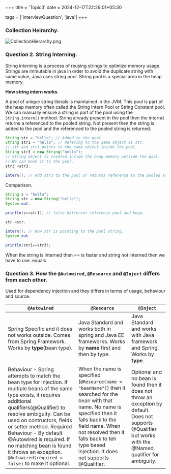 +++
title = 'Topic3'
date = 2024-12-17T22:29:01+05:30

tags = ['interviewQuestion', 'java']
+++

### Collection Heirarchy.

![CollectionHierarchy.png](/images/Java/InterviewQuestion/CollectionHierarchy.png)

### Question 2. String Interning.

String interning is a process of reusing strings to optimize memory usage. Strings are immutable in java in order to
avoid the duplicate string with same value, Java uses string pool. String pool is a special area in the heap memory.

**How string intern works**.

A pool of unique string literals is maintained in the JVM. This pool is part of the heap memory often called the String
Intern Pool or String Constant pool.
We can manually ensure a string is part of the pool using the `String.intern()` method. String already present in the
pool then the intern() returns a referenced to the pooled string. Not present then the string is added to the pool and
the referenced to the pooled string is returned.

```java
String str = "hello"; // Added to the pool
String str1 = "hello"; // Refering to the same object as str.
// str and str1 points to the same object inside the pool.
String str3 = new String("hello");
// String object is created inside the heap memory outside the pool.
// We can move it to the pool.
str3 =str3.

intern(); // Add str3 to the pool or returns reference to the pooled string.

```

Comparison.

```java
String s = "hello";
String str = new String("hello");
System.out.

println(s==str1); // false different reference pool and heap.

str =str.

intern(); // Now str is pointing to the pool string.
System.out.

println(str1==str3);
```

When the string is interned then == is faster and string not interned then we have to use .equals

### Question 3. How the `@Autowired`, `@Resource` and `@Inject` differs from each other.

Used for dependency injection and they differs in terms of usage, behaviour and source.

| `@Autowired`                                                                                              | `@Resource`                                                                                                                                                                                                                                                            | `@Inject`                                                                  |
|-----------------------------------------------------------------------------------------------------------|------------------------------------------------------------------------------------------------------------------------------------------------------------------------------------------------------------------------------------------------------------------------|----------------------------------------------------------------------------|
| Spring Specific and it does not works outside. Comes from Spring Framework. Works by **type**(bean type). | Java Standard and works both in spring and Java EE frameworks. Works by **name** first and then by type.                                                                                                                                                               | Java Standard and works with Java framework and Spring. Works by **type**. |
|Behaviour - Spring attempts to match the bean type for injection. If multiple beans of the same type exists, it requires additional qualifiers(@Qualifier) to resolve ambiguity. Can be used on contructors, fields or setter method. Required Behaviour - By default @Autowired is required. If no matching bean is found it throws an exception. `@Autowired(required = false)` to make it optional. | When the name is specified (`@Resource(name = "beanName")`) then it searched for the bean with that name. No name is specified then it falls back to the field name. When not resolved then it falls back to teh type based injection. It does not supports @Qualifier. | Optional and no bean is found then it does not throw an exception by default. Does not supports @Qualifier but works with the @Named qualifier for ambiguity.|